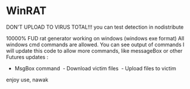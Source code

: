 # WinRAT
DON'T UPLOAD TO VIRUS TOTAL!!! 
you can test detection in nodistribute

10000% FUD rat generator
working on windows (windows exe format)
All windows cmd commands are allowed.
You can see output of commands
I will update this code to allow more commands, like messageBox or other
Futures updates :
  - MsgBox command
  - Download victim files
  - Upload files to victim 

enjoy use, 
nawak
